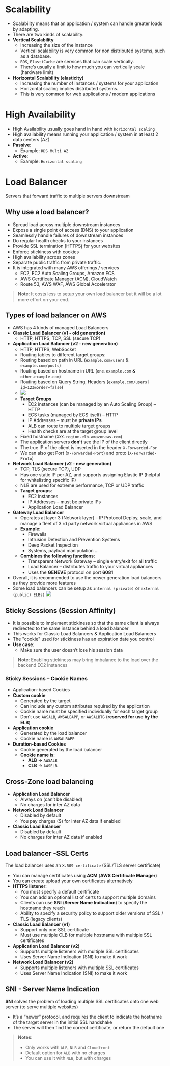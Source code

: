 
# Scalability 
- Scalability means that an application / system can handle greater loads  by adapting.  
- There are two kinds of scalability:  
- **Vertical Scalability**  
	- Increasing the size of the instance  
	- Vertical scalability is very common for non distributed systems, such as a database.  
	- `RDS`, `ElastiCache` are services that can scale vertically.  
	- There’s usually a limit to how much you can vertically scale (hardware limit)
- **Horizontal Scalability (elasticity)**
	- Increasing the number of instances / systems for your application  
	- Horizontal scaling implies distributed systems.  
	- This is very common for web applications / modern applications

# High Availability  
- High Availability usually goes hand in hand with `horizontal scaling`
- High availability means running your application / system in at least 2 data centers (AZ)
- **Passive**:
	- Example: `RDS Multi AZ`
- **Active**:
	- Example: `Horizontal scaling`
# Load Balancer
Servers that forward traffic to multiple servers downstream
## Why use a load balancer?  
- Spread load across multiple downstream instances  
- Expose a single point of access (DNS) to your application  
- Seamlessly handle failures of downstream instances  
- Do regular health checks to your instances  
- Provide SSL termination (HTTPS) for your websites  
- Enforce stickiness with cookies  
- High availability across zones  
- Separate public traffic from private traffic.
- It is integrated with many AWS offerings / services  
	- EC2, EC2 Auto Scaling Groups, Amazon ECS  
	- AWS Certificate Manager (ACM), CloudWatch  
	- Route 53, AWS WAF, AWS Global Accelerator
> **Note**: 
> It costs less to setup your own load balancer but it will be a lot more effort on your end.
## Types of load balancer on AWS  
- AWS has 4 kinds of managed Load Balancers  
- **Classic Load Balancer (v1 - old generation)**  
	- HTTP, HTTPS, TCP, SSL (secure TCP)  
- **Application Load Balancer (v2 - new generation)**  
	- HTTP, HTTPS, WebSocket 
	- Routing tables to different target groups:  
	- Routing based on path in URL (`example.com/users` & `example.com/posts`)  
	- Routing based on hostname in URL (`one.example.com` & `other.example.com`)  
	- Routing based on Query String, Headers (`example.com/users?id=123&order=false`)
	- ![](https://i.imgur.com/KHZS02L.png)
	- **Target Groups**
		- EC2 instances (can be managed by an Auto Scaling Group) – HTTP  
		- ECS tasks (managed by ECS itself) – HTTP  
		- IP Addresses – must be **private IPs**  
		- ALB can route to multiple target groups  
		- Health checks are at the target group level
	- Fixed hostname (`XXX.region.elb.amazonaws.com`)  
	- The application servers **don’t** see the IP of the client directly  
	- The true IP of the client is inserted in the header `X-Forwarded-For` 
	- We can also get Port (`X-Forwarded-Port`) and proto (`X-Forwarded-Proto`)
- **Network Load Balancer (v2 - new generation)**
	 - TCP, TLS (secure TCP), UDP 
	 - Has one static IP per AZ, and supports assigning Elastic IP (helpful for whitelisting specific IP)
	 - NLB are used for extreme performance, TCP or UDP traffic
	 - **Target groups**:
		 - EC2 instances  
		- IP Addresses – must be private IPs  
		- Application Load Balancer
- **Gateway Load Balancer**  
	- Operates at layer 3 (Network layer) – IP Protocol Deploy,  scale, and manage a fleet of 3 rd party network virtual appliances in AWS  
	- **Example**: 
		- Firewalls
		- Intrusion Detection and Prevention Systems
		- Deep Packet Inspection 
		- Systems, payload manipulation ...  
	- **Combines the following functions**:  
		- Transparent Network Gateway – single entry/exit for all traffic  
		- Load Balancer – distributes traffic to your virtual appliances  
		- Uses the **GENEVE** protocol on port **6081**
- Overall, it is recommended to use the newer generation load balancers as they  provide more features  
- Some load balancers can be setup as `internal (private)` or `external (public) ELBs)`
![](https://i.imgur.com/Ienfe21.png)

## Sticky Sessions (Session Affinity)  
- It is possible to implement stickiness so that the same client is always redirected to the same instance behind a load balancer  
- This works for Classic Load Balancers & Application Load Balancers
- The "cookie" used for stickiness has an expiration date you control  
- **Use case**: 
	- Make sure the user doesn’t lose his session data  
>**Note**: Enabling stickiness may bring imbalance to the load over the backend EC2 instances

### Sticky Sessions – Cookie Names  
- Application-based Cookies  
- **Custom cookie**  
	- Generated by the target  
	- Can include any custom attributes required by the application  
	- Cookie name must be specified individually for each target group  
	- Don’t use `AWSALB`, `AWSALBAPP`, or `AWSALBTG` (**reserved for use by the ELB**)  
- **Application cookie**  
	- Generated by the load balancer  
	- Cookie name is `AWSALBAPP`  
- **Duration-based Cookies**  
	- Cookie generated by the load balancer  
	- **Cookie name is**:
		- **ALB** -> `AWSALB`
		- **CLB** ->  `AWSELB`

## Cross-Zone load balancing
- **Application Load Balancer**  
	- Always on (can’t be disabled)  
	- No charges for inter AZ data  
- **Network Load Balancer**  
	- Disabled by default  
	- You pay charges ($) for inter AZ data if enabled  
- **Classic Load Balancer**  
	- Disabled by default  
	- No charges for inter AZ data if enabled
## Load balancer -SSL Certs
The load balancer uses an `X.509 certificate` (SSL/TLS server certificate)
- You can manage certificates using **ACM** (**AWS Certificate Manager**)  
- You can create upload your own certificates alternatively  
- **HTTPS listener**:  
	- You must specify a default certificate  
	- You can add an optional list of certs to support multiple domains  
	- Clients can use **SNI** (**Server Name Indication**) to specify the hostname they reach  
	- Ability to specify a security policy to support older versions of SSL / TLS (legacy clients)
- **Classic Load Balancer (v1)**  
	- Support only one SSL certificate  
	- Must use multiple CLB for multiple hostname with multiple SSL certificates  
- **Application Load Balancer (v2)**  
	- Supports multiple listeners with multiple SSL certificates  
	- Uses Server Name Indication (SNI) to make it work  
- **Network Load Balancer (v2)**  
	- Supports multiple listeners with multiple SSL certificates  
	- Uses Server Name Indication (SNI) to make it work
## SNI - Server Name Indication
**SNI** solves the problem of loading multiple SSL certificates onto one web server (to serve multiple websites)  
- It’s a “newer” protocol, and requires the client to indicate the hostname of the target server in the initial SSL handshake  
- The server will then find the correct certificate, or return the default one
> **Notes**:
> -  Only works with `ALB`, `NLB` and `Cloudfront`
> - Default option for `ALB` with no charges
> - You can use it with `NLB`, but with charges

